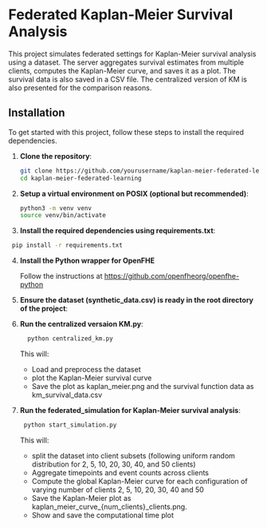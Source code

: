 #  Federated Kaplan-Meier Survival Analysis 

This project simulates federated settings for Kaplan-Meier survival analysis using a dataset. 
The server aggregates survival estimates from multiple clients, computes the Kaplan-Meier curve, 
and saves it as a plot. The survival data is also saved in a CSV file.
The centralized version of KM is also presented for the comparison reasons. 

## Installation

To get started with this project, follow these steps to install the required dependencies.

1. **Clone the repository**:

   ```bash
   git clone https://github.com/yourusername/kaplan-meier-federated-learning.git
   cd kaplan-meier-federated-learning 
2. **Setup a virtual environment on POSIX (optional but recommended)**:

   ```bash
   python3 -m venv venv
   source venv/bin/activate

3. **Install the required dependencies using requirements.txt**:
   
  ```bash
   pip install -r requirements.txt
```
4. **Install the Python wrapper for OpenFHE** 
   
   Follow the instructions at https://github.com/openfheorg/openfhe-python

5. **Ensure the dataset (synthetic_data.csv) is ready in the root directory of the project**: 

6. **Run the centralized versaion KM.py**:
   ```bash
     python centralized_km.py
   ```
   This will:
   - Load and preprocess the dataset
   - plot the Kaplan-Meier survival curve
   - Save the plot as kaplan_meier.png and the survival function data as km_survival_data.csv
  
7. **Run the federated_simulation for Kaplan-Meier survival analysis**:
    ```bash
     python start_simulation.py
   ```
    This will:
   - split the dataset into client subsets (following uniform random distribution for 2, 5, 10, 20, 30, 40, and 50 clients)
   - Aggregate timepoints and event counts across clients
   - Compute the global Kaplan-Meier curve for each configuration of varying number of clients 2, 5, 10, 20, 30, 40 and 50
   - Save the Kaplan-Meier plot as kaplan_meier_curve_{num_clients}_clients.png.
   - Show and save the computational time plot



     
